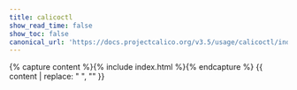 ```yaml
---
title: calicoctl
show_read_time: false
show_toc: false
canonical_url: 'https://docs.projectcalico.org/v3.5/usage/calicoctl/index'
---
```

{% capture content %}{% include index.html %}{% endcapture %}
{{ content | replace: "    ", "" }}